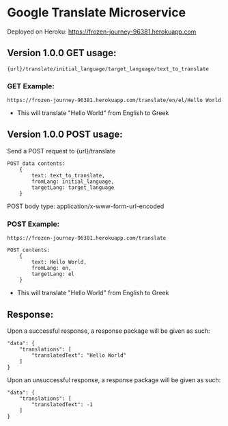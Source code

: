 # Google Translate Microservice

Deployed on Heroku: https://frozen-journey-96381.herokuapp.com

## Version 1.0.0 GET usage:<br/>
```
{url}/translate/initial_language/target_language/text_to_translate
```

### GET Example:<br/>
```
https://frozen-journey-96381.herokuapp.com/translate/en/el/Hello World
```
- This will translate "Hello World" from English to Greek

## Version 1.0.0 POST usage:<br/>
Send a POST request to {url}/translate
```
POST data contents:
    {
        text: text_to_translate,
        fromLang: initial_language,
        targetLang: target_language
    }
```
POST body type: application/x-www-form-url-encoded

### POST Example:<br/>
```
https://frozen-journey-96381.herokuapp.com/translate
```
```
POST contents:
    {
        text: Hello World,
        fromLang: en,
        targetLang: el
    }
```
- This will translate "Hello World" from English to Greek

## Response:<br/>
Upon a successful response, a response package will be given as such:
```
"data": {
    "translations": [
        "translatedText": "Hello World"
    ]
}
```

Upon an unsuccessful response, a response package will be given as such:
```
"data": {
    "translations": [
        "translatedText": -1
    ]
}
```